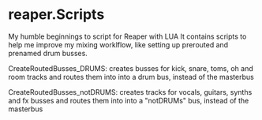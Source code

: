 # reaper.Scripts
My humble beginnings to script for Reaper with LUA
It contains scripts to help me improve my mixing worklflow, like setting up prerouted and prenamed drum busses.

  CreateRoutedBusses_DRUMS:
    creates busses for kick, snare, toms, oh and room tracks and routes them into into a drum bus, instead of the masterbus 

  CreateRoutedBusses_notDRUMS:
    creates tracks for vocals, guitars, synths and fx busses and routes them into into a "notDRUMs" bus, instead of the masterbus 
